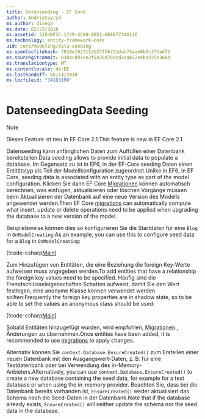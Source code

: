 ```yaml
---
title: Datenseeding - EF Core
author: AndriySvyryd
ms.author: divega
ms.date: 02/23/2018
ms.assetid: 3154BF3C-1749-4C60-8D51-AE86773AA116
ms.technology: entity-framework-core
uid: core/modeling/data-seeding
ms.openlocfilehash: 7028e1923152b27f56721dab75aae8b9c2f5ad75
ms.sourcegitcommit: 038acd91ce2f5a28d76dcd2eab72eeba225e366d
ms.translationtype: MT
ms.contentlocale: de-DE
ms.lasthandoff: 05/14/2018
ms.locfileid: "34163199"
---
```

# <a name="data-seeding"></a><span data-ttu-id="190f5-102">Datenseeding</span><span class="sxs-lookup"><span data-stu-id="190f5-102">Data Seeding</span></span>

> [!NOTE]  
> <span data-ttu-id="190f5-103">Dieses Feature ist neu in EF Core 2.1.</span><span class="sxs-lookup"><span data-stu-id="190f5-103">This feature is new in EF Core 2.1.</span></span>

<span data-ttu-id="190f5-104">Datenseeding kann anfänglichen Daten zum Auffüllen einer Datenbank bereitstellen.</span><span class="sxs-lookup"><span data-stu-id="190f5-104">Data seeding allows to provide initial data to populate a database.</span></span> <span data-ttu-id="190f5-105">Im Gegensatz zu ist in EF6, in der EF-Core seeding Daten einen Entitätstyp als Teil der Modellkonfiguration zugeordnet.</span><span class="sxs-lookup"><span data-stu-id="190f5-105">Unlike in EF6, in EF Core, seeding data is associated with an entity type as part of the model configuration.</span></span> <span data-ttu-id="190f5-106">Klicken Sie dann EF Core [Migrationen](xref:core/managing-schemas/migrations/index) können automatisch berechnen, was einfügen, aktualisieren oder löschen Vorgänge müssen beim Aktualisieren der Datenbank auf eine neue Version des Modells angewendet werden.</span><span class="sxs-lookup"><span data-stu-id="190f5-106">Then EF Core [migrations](xref:core/managing-schemas/migrations/index) can automatically compute what insert, update or delete operations need to be applied when upgrading the database to a new version of the model.</span></span>

<span data-ttu-id="190f5-107">Beispielsweise können dies so konfigurieren Sie die Startdaten für eine `Blog` in `OnModelCreating`:</span><span class="sxs-lookup"><span data-stu-id="190f5-107">As an example, you can use this to configure seed data for a `Blog` in `OnModelCreating`:</span></span>

[!code-csharp[Main](../../../samples/core/DataSeeding/DataSeedingContext.cs?name=BlogSeed)]

<span data-ttu-id="190f5-108">Zum Hinzufügen von Entitäten, die eine Beziehung die foreign Key-Werte aufweisen muss angegeben werden.</span><span class="sxs-lookup"><span data-stu-id="190f5-108">To add entities that have a relationship the foreign key values need to be specified.</span></span> <span data-ttu-id="190f5-109">Häufig sind die Fremdschlüsseleigenschaften Schatten aufweist, damit Sie den Wert festlegen, eine anonyme Klasse können verwendet werden sollten:</span><span class="sxs-lookup"><span data-stu-id="190f5-109">Frequently the foreign key properties are in shadow state, so to be able to set the values an anonymous class should be used:</span></span>

[!code-csharp[Main](../../../samples/core/DataSeeding/DataSeedingContext.cs?name=PostSeed)]

<span data-ttu-id="190f5-110">Sobald Entitäten hinzugefügt wurden, wird empfohlen, [Migrationen](xref:core/managing-schemas/migrations/index) , Änderungen zu übernehmen.</span><span class="sxs-lookup"><span data-stu-id="190f5-110">Once entities have been added, it is recommended to use [migrations](xref:core/managing-schemas/migrations/index) to apply changes.</span></span> 

<span data-ttu-id="190f5-111">Alternativ können Sie `context.Database.EnsureCreated()` zum Erstellen einer neuen Datenbank mit den Ausgangswert-Daten, z. B. für eine Testdatenbank oder bei Verwendung des in-Memory-Anbieters.</span><span class="sxs-lookup"><span data-stu-id="190f5-111">Alternatively, you can use `context.Database.EnsureCreated()` to create a new database containing the seed data, for example for a test database or when using the in-memory provider.</span></span> <span data-ttu-id="190f5-112">Beachten Sie, dass bei die Datenbank bereits vorhanden ist, `EnsureCreated()` weder aktualisiert das Schema noch die Seed-Daten in der Datenbank.</span><span class="sxs-lookup"><span data-stu-id="190f5-112">Note that if the database already exists, `EnsureCreated()` will neither update the schema nor the seed data in the database.</span></span>
